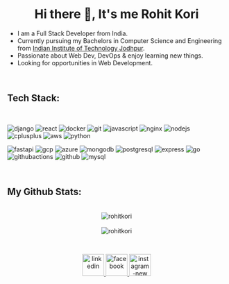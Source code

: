 <h1 align="center">Hi there 👋, It's me Rohit Kori</h1>

<!-- about -->
<p align="center">
  <ul>
    <li> I am a Full Stack Developer from India.
    <Li> Currently pursuing my Bachelors in Computer Science and Engineering from <a href="https://iitj.ac.in/">Indian Institute of Technology Jodhpur</a>.
    <li> Passionate about Web Dev, DevOps & enjoy learning new things.
    <li> Looking for opportunities in Web Development. 
  </ul>
</p>
<br>

<!-- tech stacks -->
<h2>Tech Stack:</h2>
<br>

<p>
  <img src="https://skillicons.dev/icons?i=django" alt="django" />
  <img src="https://skillicons.dev/icons?i=react" alt="react" />
  <img src="https://skillicons.dev/icons?i=docker" alt="docker"/>
  <img src="https://skillicons.dev/icons?i=git" alt="git" />
  <img src="https://skillicons.dev/icons?i=js" alt="javascript" /> 
  <img src="https://skillicons.dev/icons?i=nginx" alt="nginx" />
  <img src="https://skillicons.dev/icons?i=nodejs" alt="nodejs" />
  <img src="https://skillicons.dev/icons?i=cpp" alt="cplusplus" /> 
  <img src="https://skillicons.dev/icons?i=aws" alt="aws" />
  <img src="https://skillicons.dev/icons?i=python" alt="python" />
</p>

<p>
<img src="https://skillicons.dev/icons?i=fastapi" alt="fastapi" />
<img src="https://skillicons.dev/icons?i=gcp" alt="gcp" />
<img src="https://skillicons.dev/icons?i=azure" alt="azure" />
<img src="https://skillicons.dev/icons?i=mongo" alt="mongodb" />
<img src="https://skillicons.dev/icons?i=postgresql" alt="postgresql" />
<img src="https://skillicons.dev/icons?i=express" alt="express" />
<img src="https://skillicons.dev/icons?i=go" alt="go" />
<img src="https://skillicons.dev/icons?i=githubactions" alt="githubactions" />
<img src="https://skillicons.dev/icons?i=github" alt="github" />
<img src="https://skillicons.dev/icons?i=mysql" alt="mysql" />
</p>
<br>

<!-- statistics -->
<h2>My Github Stats:</h2>

<p align="center">
  <br>
  <img align="center" src="https://github-readme-stats.vercel.app/api?username=rohitkori&show_icons=true&theme=transparent&hide_border=false&include_all_commits=true&count_private=true" alt="rohitkori" />
  <br>
  <br>
  <img align="center"  
  src="https://github-readme-streak-stats.herokuapp.com?user=rohitkori&theme=transparent&border_radius=10&border=FCFCFC&ring=9CEB18"
  alt="rohitkori"/>
  <br>
  <!-- <img align="center"  
  src="https://github-readme-stats.vercel.app/api/top-langs/?username=rohitkori&theme=transparent&layout=default"
  alt="rohitkori"/>
  <br> -->
</p>
<br>

<!-- social media -->
<p align="center">
  <a href="https://www.linkedin.com/in/rohit-kumar-kori-577017235/" target="blank">
    <img width="50" height="50" src="https://img.icons8.com/nolan/50/linkedin.png" alt="linkedin"/>
  </a>
  <a href="https://www.facebook.com/" target="blank">
    <img width="50" height="50" src="https://img.icons8.com/nolan/50/facebook.png" alt="facebook"/>
  </a>
  <a href="https://www.instagram.com/rohitkori_rk" target="blank">
    <img width="50" height="50" src="https://img.icons8.com/nolan/64/instagram-new.png" alt="instagram-new"/>
  </a>
</p>
